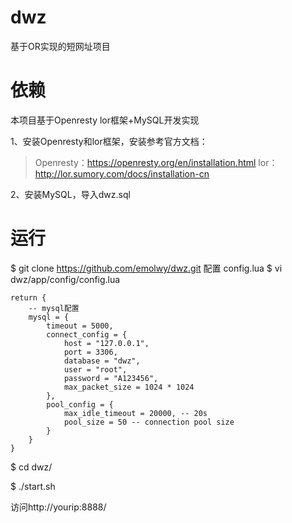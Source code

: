 # dwz
基于OR实现的短网址项目

# 依赖
本项目基于Openresty lor框架+MySQL开发实现

1、安装Openresty和lor框架，安装参考官方文档：
>Openresty：https://openresty.org/en/installation.html
>lor：http://lor.sumory.com/docs/installation-cn

2、安装MySQL，导入dwz.sql

# 运行
$ git clone https://github.com/emolwy/dwz.git
配置 config.lua
$ vi dwz/app/config/config.lua

```
return {
	-- mysql配置
	mysql = {
		timeout = 5000,
		connect_config = {
			host = "127.0.0.1",
	        port = 3306,
	        database = "dwz",
	        user = "root",
	        password = "A123456",
	        max_packet_size = 1024 * 1024
		},
		pool_config = {
			max_idle_timeout = 20000, -- 20s
        	pool_size = 50 -- connection pool size
		}
	}
}
```

$ cd dwz/  

$ ./start.sh

访问http://yourip:8888/
